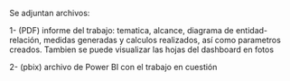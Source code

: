 Se adjuntan archivos:

1- (PDF) informe del trabajo: tematica, alcance, diagrama de entidad-relación, medidas generadas y calculos realizados, así como parametros creados. Tambien se puede visualizar las hojas del dashboard en fotos

2- (pbix) archivo de Power BI con el trabajo en cuestión
